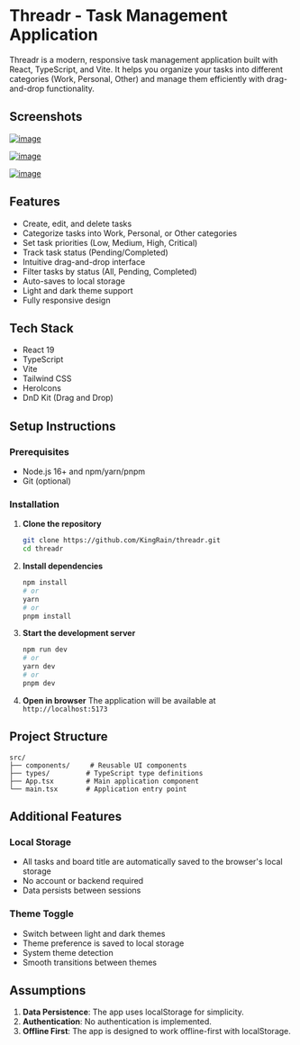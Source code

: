 # Threadr - Task Management Application

Threadr is a modern, responsive task management application built with React, TypeScript, and Vite. It helps you organize your tasks into different categories (Work, Personal, Other) and manage them efficiently with drag-and-drop functionality.

## Screenshots

<a href="https://ibb.co/DH4G4CVJ"><img src="https://i.ibb.co/ksK3K8H7/image.png" alt="image" border="0"></a>

<a href="https://ibb.co/mrdQkHPY"><img src="https://i.ibb.co/spcLnFXD/image.png" alt="image" border="0"></a>

<a href="https://ibb.co/FkVGttgL"><img src="https://i.ibb.co/5XFqVVBg/image.png" alt="image" border="0"></a>



## Features

- Create, edit, and delete tasks
- Categorize tasks into Work, Personal, or Other categories
- Set task priorities (Low, Medium, High, Critical)
- Track task status (Pending/Completed)
- Intuitive drag-and-drop interface
- Filter tasks by status (All, Pending, Completed)
- Auto-saves to local storage
- Light and dark theme support
- Fully responsive design

## Tech Stack

- React 19
- TypeScript
- Vite
- Tailwind CSS
- HeroIcons
- DnD Kit (Drag and Drop)

## Setup Instructions

### Prerequisites

- Node.js 16+ and npm/yarn/pnpm
- Git (optional)

### Installation

1. **Clone the repository**
   ```bash
   git clone https://github.com/KingRain/threadr.git
   cd threadr
   ```

2. **Install dependencies**
   ```bash
   npm install
   # or
   yarn
   # or
   pnpm install
   ```

3. **Start the development server**
   ```bash
   npm run dev
   # or
   yarn dev
   # or
   pnpm dev
   ```

4. **Open in browser**
   The application will be available at `http://localhost:5173`

## Project Structure

```
src/
├── components/     # Reusable UI components
├── types/         # TypeScript type definitions
├── App.tsx        # Main application component
└── main.tsx       # Application entry point
```

## Additional Features

### Local Storage
- All tasks and board title are automatically saved to the browser's local storage
- No account or backend required
- Data persists between sessions

### Theme Toggle
- Switch between light and dark themes
- Theme preference is saved to local storage
- System theme detection
- Smooth transitions between themes

## Assumptions

1. **Data Persistence**: The app uses localStorage for simplicity.
2. **Authentication**: No authentication is implemented.
3. **Offline First**: The app is designed to work offline-first with localStorage.
